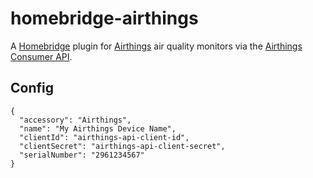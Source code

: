 # homebridge-airthings

A [Homebridge](https://homebridge.io) plugin for
[Airthings](https://www.airthings.com) air quality monitors via the 
[Airthings Consumer API](https://developer.airthings.com/consumer-api-docs/).

## Config

```
{
  "accessory": "Airthings",
  "name": "My Airthings Device Name",
  "clientId": "airthings-api-client-id",
  "clientSecret": "airthings-api-client-secret",
  "serialNumber": "2961234567"
}
```
